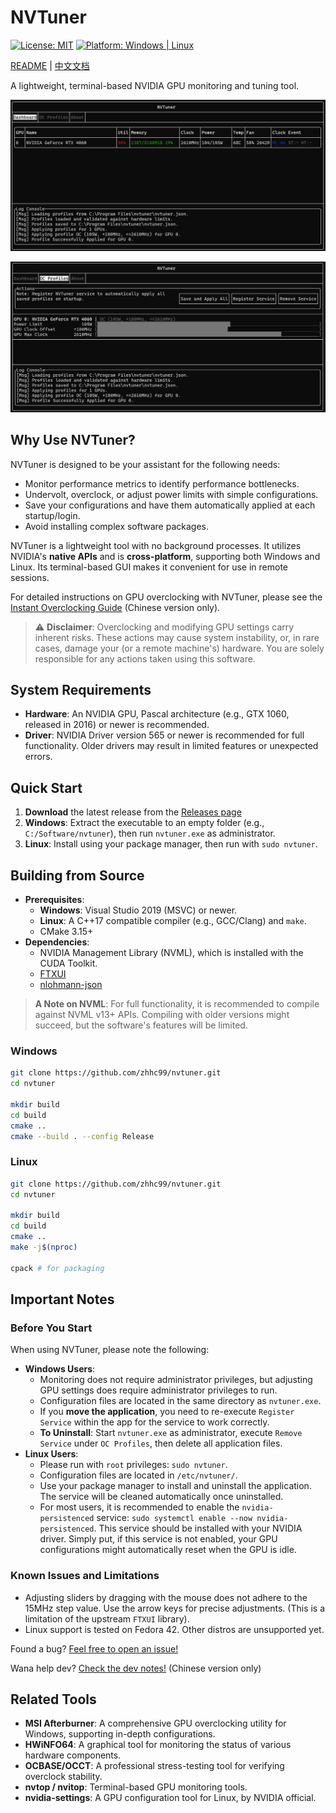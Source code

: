 # NVTuner

[![License: MIT](https://img.shields.io/badge/License-MIT-yellow.svg)](https://opensource.org/licenses/MIT)
[![Platform: Windows | Linux](https://img.shields.io/badge/platform-Windows%20%7C%20Linux-blue)](https://github.com/zhhc99/nvtuner)

[README](./README.md) | [中文文档](./README_zh.md)

A lightweight, terminal-based NVIDIA GPU monitoring and tuning tool.

![NVTuner Gallery 1](./docs/images/nvtuner-win-1.png)

![NVTuner Gallery 2](./docs/images/nvtuner-win-2.png)

## Why Use NVTuner?

NVTuner is designed to be your assistant for the following needs:

- Monitor performance metrics to identify performance bottlenecks.
- Undervolt, overclock, or adjust power limits with simple configurations.
- Save your configurations and have them automatically applied at each startup/login.
- Avoid installing complex software packages.

NVTuner is a lightweight tool with no background processes. It utilizes NVIDIA's **native APIs** and is **cross-platform**, supporting both Windows and Linux. Its terminal-based GUI makes it convenient for use in remote sessions.

For detailed instructions on GPU overclocking with NVTuner, please see the [Instant Overclocking Guide](./docs/easy-oc-guide.md) (Chinese version only).

> ⚠️ **Disclaimer**: Overclocking and modifying GPU settings carry inherent risks. These actions may cause system instability, or, in rare cases, damage your (or a remote machine's) hardware. You are solely responsible for any actions taken using this software.

## System Requirements

- **Hardware**: An NVIDIA GPU, Pascal architecture (e.g., GTX 1060, released in 2016) or newer is recommended.
- **Driver**: NVIDIA Driver version 565 or newer is recommended for full functionality. Older drivers may result in limited features or unexpected errors.

## Quick Start

1. **Download** the latest release from the [Releases page](https://github.com/zhhc99/nvtuner/releases)
2. **Windows**: Extract the executable to an empty folder (e.g., `C:/Software/nvtuner`), then run `nvtuner.exe` as administrator.
3. **Linux**: Install using your package manager, then run with `sudo nvtuner`.

## Building from Source

- **Prerequisites**:
  - **Windows**: Visual Studio 2019 (MSVC) or newer.
  - **Linux**: A C++17 compatible compiler (e.g., GCC/Clang) and `make`.
  - CMake 3.15+
- **Dependencies**:
  - NVIDIA Management Library (NVML), which is installed with the CUDA Toolkit.
  - [FTXUI](https://github.com/ArthurSonzogni/FTXUI/)
  - [nlohmann-json](https://github.com/nlohmann/json)

> **A Note on NVML**: For full functionality, it is recommended to compile against NVML v13+ APIs. Compiling with older versions might succeed, but the software's features will be limited.

### Windows

```bash
git clone https://github.com/zhhc99/nvtuner.git
cd nvtuner

mkdir build
cd build
cmake ..
cmake --build . --config Release
```

### Linux

```bash
git clone https://github.com/zhhc99/nvtuner.git
cd nvtuner

mkdir build
cd build
cmake ..
make -j$(nproc)

cpack # for packaging
```

## Important Notes

### Before You Start

When using NVTuner, please note the following:

- **Windows Users**:
  - Monitoring does not require administrator privileges, but adjusting GPU settings does require administrator privileges to run.
  - Configuration files are located in the same directory as `nvtuner.exe`.
  - If you **move the application**, you need to re-execute `Register Service` within the app for the service to work correctly.
  - **To Uninstall**: Start `nvtuner.exe` as administrator, execute `Remove Service` under `OC Profiles`, then delete all application files.
- **Linux Users**:
  - Please run with `root` privileges: `sudo nvtuner`.
  - Configuration files are located in `/etc/nvtuner/`.
  - Use your package manager to install and uninstall the application. The service will be cleaned automatically once uninstalled.
  - For most users, it is recommended to enable the `nvidia-persistenced` service: `sudo systemctl enable --now nvidia-persistenced`. This service should be installed with your NVIDIA driver. Simply put, if this service is not enabled, your GPU configurations might automatically reset when the GPU is idle.

### Known Issues and Limitations

- Adjusting sliders by dragging with the mouse does not adhere to the 15MHz step value. Use the arrow keys for precise adjustments. (This is a limitation of the upstream `FTXUI` library).
- Linux support is tested on Fedora 42. Other distros are unsupported yet.

Found a bug? [Feel free to open an issue!](https://github.com/zhhc99/nvtuner/issues)

Wana help dev? [Check the dev notes!](./docs/dev-notes.md) (Chinese version only)

## Related Tools

- **MSI Afterburner**: A comprehensive GPU overclocking utility for Windows, supporting in-depth configurations.
- **HWiNFO64**: A graphical tool for monitoring the status of various hardware components.
- **OCBASE/OCCT**: A professional stress-testing tool for verifying overclock stability.
- **nvtop / nvitop**: Terminal-based GPU monitoring tools.
- **nvidia-settings**: A GPU configuration tool for Linux, by NVIDIA official.
